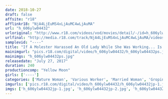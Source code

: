 ```yaml
---
date: 2018-10-27
draft: false
affsite: "r18"
afflinkr18: "NjA4LjEuMS4xLjAuMC4wLjAuMA"
url: "h_606ylw04432"
urloriginal: "http://www.r18.com/videos/vod/movies/detail/-/id=h_606ylw04432"
urlfinal: "http://media.r18.com/track/NjA4LjEuMS4xLjAuMC4wLjAuMA/videos/vod/movies/detail/-/id=h_606ylw04432"
samplevid: "----"
title: "If A Molester Harassed An Old Lady While She Was Working... Is It True That You Can Hit That Shit?"
mainimgurl: "pics.r18.com/digital/video/h_606ylw04432/h_606ylw04432ps.jpg"
mainimgs: "h_606ylw04432ps.jpg"
releasedate: "July 27, 2017"
duration: 240
productioncomp: "Yellow Moon"
girls: ['----']
categories: ['Mature Woman', 'Various Worker', 'Married Woman', 'Groping', 'Voyeur', 'Documentary', 'Amateur', 'Over 4 Hours']
imgurls: ['pics.r18.com/digital/video/h_606ylw04432/h_606ylw04432jp-1.jpg', 'pics.r18.com/digital/video/h_606ylw04432/h_606ylw04432jp-2.jpg', 'pics.r18.com/digital/video/h_606ylw04432/h_606ylw04432jp-3.jpg', 'pics.r18.com/digital/video/h_606ylw04432/h_606ylw04432jp-4.jpg', 'pics.r18.com/digital/video/h_606ylw04432/h_606ylw04432jp-5.jpg', 'pics.r18.com/digital/video/h_606ylw04432/h_606ylw04432jp-6.jpg', 'pics.r18.com/digital/video/h_606ylw04432/h_606ylw04432jp-7.jpg', 'pics.r18.com/digital/video/h_606ylw04432/h_606ylw04432jp-8.jpg', 'pics.r18.com/digital/video/h_606ylw04432/h_606ylw04432jp-9.jpg', 'pics.r18.com/digital/video/h_606ylw04432/h_606ylw04432jp-10.jpg', 'pics.r18.com/digital/video/h_606ylw04432/h_606ylw04432jp-11.jpg', 'pics.r18.com/digital/video/h_606ylw04432/h_606ylw04432jp-12.jpg', 'pics.r18.com/digital/video/h_606ylw04432/h_606ylw04432jp-13.jpg', 'pics.r18.com/digital/video/h_606ylw04432/h_606ylw04432jp-14.jpg', 'pics.r18.com/digital/video/h_606ylw04432/h_606ylw04432jp-15.jpg', 'pics.r18.com/digital/video/h_606ylw04432/h_606ylw04432jp-16.jpg', 'pics.r18.com/digital/video/h_606ylw04432/h_606ylw04432jp-17.jpg', 'pics.r18.com/digital/video/h_606ylw04432/h_606ylw04432jp-18.jpg', 'pics.r18.com/digital/video/h_606ylw04432/h_606ylw04432jp-19.jpg', 'pics.r18.com/digital/video/h_606ylw04432/h_606ylw04432jp-20.jpg']
imgs: ['h_606ylw04432jp-1.jpg', 'h_606ylw04432jp-2.jpg', 'h_606ylw04432jp-3.jpg', 'h_606ylw04432jp-4.jpg', 'h_606ylw04432jp-5.jpg', 'h_606ylw04432jp-6.jpg', 'h_606ylw04432jp-7.jpg', 'h_606ylw04432jp-8.jpg', 'h_606ylw04432jp-9.jpg', 'h_606ylw04432jp-10.jpg', 'h_606ylw04432jp-11.jpg', 'h_606ylw04432jp-12.jpg', 'h_606ylw04432jp-13.jpg', 'h_606ylw04432jp-14.jpg', 'h_606ylw04432jp-15.jpg', 'h_606ylw04432jp-16.jpg', 'h_606ylw04432jp-17.jpg', 'h_606ylw04432jp-18.jpg', 'h_606ylw04432jp-19.jpg', 'h_606ylw04432jp-20.jpg']
---
```


